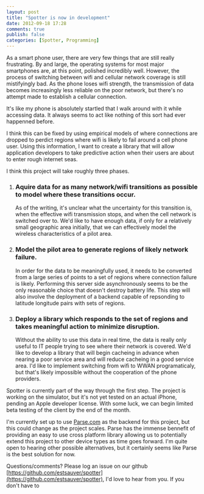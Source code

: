 ```yaml
---
layout: post
title: "Spotter is now in development"
date: 2012-09-18 17:28
comments: true
publish: false
categories: [Spotter, Programming]
---
```

As a smart phone user, there are very few things that are still really frustrating. By and large, the operating systems for most major smartphones are, at this point, polished incredibly well. However, the process of switching between wifi and cellular network coverage is still mistifyingly bad. As the phone loses wifi strength, the transmission of data becomes increasingly less reliable on the poor network, but there's no attempt made to establish a cellular connection. 
<!-- more -->
It's like my phone is absolutely startled that I walk around with it while accessing data. It always seems to act like nothing of this sort had ever happenned before. 

I think this can be fixed by using empirical models of where connections are dropped to perdict regions where wifi is likely to fail around a cell phone user. Using this information, I want to create a library that will allow application developers to take predictive action when their users are about to enter rough internet seas. 

I think this project will take roughly three phases. 

1. ### Aquire data for as many network/wifi transitions as possible to model where these transitions occur.
    
    As of the writing, it's unclear what the uncertainty for this transition is, when the effective wifi transmission stops, and when the cell network is switched over to. We'd like to have enough data, if only for a relatively small geographic area initially, that we can effectively model the wireless characteristics of a pilot area.

2. ### Model the pilot area to generate regions of likely network failure. 

    In order for the data to be meaningfully used, it needs to be converted from a large series of points to a set of regions where connection failure is likely. Performing this server side asynchronously seems to be the only reasonable choice that doesn't destroy battery life. This step will also involve the deployment of a backend capable of repsonding to latitude longitude pairs with sets of regions. 
    
3. ### Deploy a library which responds to the set of regions and takes meaningful action to minimize disruption.

    Without the ability to use this data in real time, the data is really only useful to IT people trying to see where their network is covered. We'd like to develop a library that will begin cacheing in advance when nearing a poor service area and will reduce cacheing in a good service area. I'd like to implement switching from wifi to WWAN programaticaly, but that's likely impossible without the cooperation of the phone providers. 

Spotter is currently part of the way through the first step. The project is working on the simulator, but it's not yet tested on an actual iPhone, pending an Apple developer license. With some luck, we can begin limited beta testing of the client by the end of the month. 

I'm currently set up to use [Parse.com](www.parse.com) as the backend for this project, but this could change as the project scales. Parse has the immense bennefit of providing an easy to use cross platform library allowing us to potentially extend this project to other device types as time goes forward. I'm quite open to hearing other possible alternatives, but it certainly seems like Parse is the best solution for now. 

Questions/comments? Please log an issue on our github [https://github.com/estsauver/spotter](https://github.com/estsauver/spotter), I'd love to hear from you. If you don't have to 